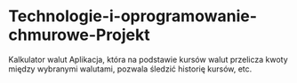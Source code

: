 # Technologie-i-oprogramowanie-chmurowe-Projekt
Kalkulator walut Aplikacja, która na podstawie kursów walut przelicza kwoty między wybranymi walutami, pozwala śledzić historię kursów, etc.
